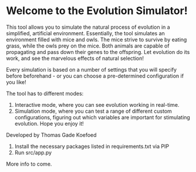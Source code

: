 # Welcome to the Evolution Simulator!
This tool allows you to simulate the natural process of evolution in a simplified, artificial environment. Essentially, the tool simulates an environment filled with mice and owls. The mice strive to survive by eating grass, while the owls prey on the mice. Both animals are capable of propagating and pass down their genes to the offspring. Let evolution do its work, and see the marvelous effects of natural selection!

Every simulation is based on a number of settings that you will specify before beforehand - or you can choose a pre-determined configuration if you like!

The tool has to different modes:
1. Interactive mode, where you can see evolution working in real-time.
2. Simulation mode, where you can test a range of different custom configurations, figuring out which variables are important for stimulating evolution. Hope you enjoy it!

Developed by Thomas Gade Koefoed 


1. Install the necessary packages listed in requirements.txt via PIP
2. Run src/app.py

More info to come.
